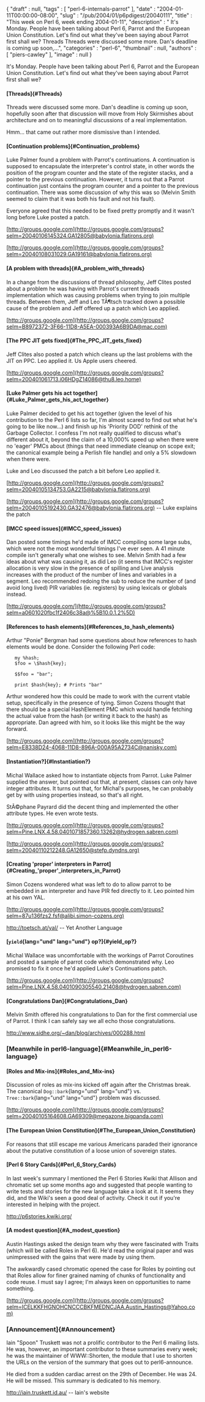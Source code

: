 {
   "draft" : null,
   "tags" : [
      "perl-6-internals-parrot"
   ],
   "date" : "2004-01-11T00:00:00-08:00",
   "slug" : "/pub/2004/01/p6pdigest/20040111",
   "title" : "This week on Perl 6, week ending 2004-01-11",
   "description" : " It's Monday. People have been talking about Perl 6, Parrot and the European Union Constitution. Let's find out what they've been saying about Parrot first shall we? Threads Threads were discussed some more. Dan's deadline is coming up soon,...",
   "categories" : "perl-6",
   "thumbnail" : null,
   "authors" : [
      "piers-cawley"
   ],
   "image" : null
}





It's Monday. People have been talking about Perl 6, Parrot and the
European Union Constitution. Let's find out what they've been saying
about Parrot first shall we?

#### [Threads]{#Threads}

Threads were discussed some more. Dan's deadline is coming up soon,
hopefully soon after that discussion will move from Holy Skirmishes
about architecture and on to meaningful discussions of a real
implementation.

Hmm... that came out rather more dismissive than I intended.

#### [Continuation problems]{#Continuation_problems}

Luke Palmer found a problem with Parrot's continuations. A continuation
is supposed to encapsulate the interpreter's control state, in other
words the position of the program counter and the state of the register
stacks, and a pointer to the previous continuation. However, it turns
out that a Parrot continuation just contains the program counter and a
pointer to the previous continuation. There was some discussion of why
this was so (Melvin Smith seemed to claim that it was both his fault and
not his fault).

Everyone agreed that this needed to be fixed pretty promptly and it
wasn't long before Luke posted a patch.

[http://groups.google.com](http://groups.google.com/groups?selm=20040106145324.GA12805@babylonia.flatirons.org)

[http://groups.google.com](http://groups.google.com/groups?selm=20040108031029.GA19161@babylonia.flatirons.org)

#### [A problem with threads]{#A_problem_with_threads}

In a change from the discussions of thread philosophy, Jeff Clites
posted about a problem he was having with Parrot's current threads
implementation which was causing problems when trying to join multiple
threads. Between them, Jeff and Leo TÃ¶tsch tracked down a possible cause
of the problem and Jeff offered up a patch which Leo applied.

[http://groups.google.com](http://groups.google.com/groups?selm=B8972372-3F66-11D8-A5EA-000393A6B9DA@mac.com)

#### [The PPC JIT gets fixed]{#The_PPC_JIT_gets_fixed}

Jeff Clites also posted a patch which cleans up the last problems with
the JIT on PPC. Leo applied it. Us Apple users cheered.

[http://groups.google.com](http://groups.google.com/groups?selm=200401061713.i06HDgZ14086@thu8.leo.home)

#### [Luke Palmer gets his act together]{#Luke_Palmer_gets_his_act_together}

Luke Palmer decided to get his act together (given the level of his
contribution to the Perl 6 lists so far, I'm almost scared to find out
what he's going to be like now...) and finish up his 'Priority DOD'
rethink of the Garbage Collector. I confess I'm not really qualified to
discuss what's different about it, beyond the claim of a 10,000% speed
up when there were no 'eager' PMCs about (things that need immediate
cleanup on scope exit; the canonical example being a Perlish file
handle) and only a 5% slowdown when there were.

Luke and Leo discussed the patch a bit before Leo applied it.

[http://groups.google.com](http://groups.google.com/groups?selm=20040105134753.GA2215@babylonia.flatirons.org)

[http://groups.google.com](http://groups.google.com/groups?selm=20040105192430.GA32476@babylonia.flatirons.org)
-- Luke explains the patch

#### [IMCC speed issues]{#IMCC_speed_issues}

Dan posted some timings he'd made of IMCC compiling some large subs,
which were not the most wonderful timings I've ever seen. A 41 minute
compile isn't generally what one wishes to see. Melvin Smith had a few
ideas about what was causing it, as did Leo (it seems that IMCC's
register allocation is very slow in the presence of spilling and Live
analysis increases with the product of the number of lines and variables
in a segment. Leo recommended redoing the sub to reduce the number of
(and avoid long lived) PIR variables (ie. registers) by using lexicals
or globals instead.

[http://groups.google.com/](http://groups.google.com/groups?selm=a0601020fbc1f2406c38a@%5B10.0.1.2%5D)

#### [References to hash elements]{#References_to_hash_elements}

Arthur "Ponie" Bergman had some questions about how references to hash
elements would be done. Consider the following Perl code:

``` {lang="und" lang="und"}
   my %hash;
   $foo = \$hash{key};

   $$foo = "bar";

   print $hash{key}; # Prints "bar"
```

Arthur wondered how this could be made to work with the current vtable
setup, specifically in the presence of tying. Simon Cozens thought that
there should be a special HashElement PMC which would handle fetching
the actual value from the hash (or writing it back to the hash) as
appropriate. Dan agreed with him, so it looks like this might be the way
forward.

[http://groups.google.com](http://groups.google.com/groups?selm=E8338D24-4068-11D8-896A-000A95A2734C@nanisky.com)

#### [Instantiation?]{#Instantiation?}

Michal Wallace asked how to instantiate objects from Parrot. Luke Palmer
supplied the answer, but pointed out that, at present, classes can only
have integer attributes. It turns out that, for Michal's purposes, he
can probably get by with using properties instead, so that's all right.

StÃ©phane Payrard did the decent thing and implemented the other
attribute types. He even wrote tests.

[http://groups.google.com](http://groups.google.com/groups?selm=Pine.LNX.4.58.0401071857360.13262@hydrogen.sabren.com)

[http://groups.google.com](http://groups.google.com/groups?selm=20040110212248.GA12650@stefp.dyndns.org)

#### [Creating 'proper' interpreters in Parrot]{#Creating_'proper'_interpreters_in_Parrot}

Simon Cozens wondered what was left to do to allow parrot to be embedded
in an interpreter and have PIR fed directly to it. Leo pointed him at
his own YAL.

[http://groups.google.com](http://groups.google.com/groups?selm=87u136fzs2.fsf@alibi.simon-cozens.org)

<http://toetsch.at/yal/> -- Yet Another Language

#### [`yield`{lang="und" lang="und"} op?]{#yield_op?}

Michal Wallace was uncomfortable with the workings of Parrot Coroutines
and posted a sample of parrot code which demonstrated why. Leo promised
to fix it once he'd applied Luke's Continuations patch.

[http://groups.google.com](http://groups.google.com/groups?selm=Pine.LNX.4.58.0401090305540.21408@hydrogen.sabren.com)

#### [Congratulations Dan]{#Congratulations_Dan}

Melvin Smith offered his congratulations to Dan for the first commercial
use of Parrot. I think I can safely say we all echo those
congratulations.

<http://www.sidhe.org/~dan/blog/archives/000288.html>

### [Meanwhile in perl6-language]{#Meanwhile_in_perl6-language}

#### [Roles and Mix-ins]{#Roles_and_Mix-ins}

Discussion of roles as mix-ins kicked off again after the Christmas
break. The canonical `Dog::bark`{lang="und" lang="und"} vs.
`Tree::bark`{lang="und" lang="und"} problem was discussed.

[http://groups.google.com](http://groups.google.com/groups?selm=20040105164608.GA69309@megazone.bigpanda.com)

#### [The European Union Constitution]{#The_European_Union_Constitution}

For reasons that still escape me various Americans paraded their
ignorance about the putative constitution of a loose union of sovereign
states.

#### [Perl 6 Story Cards]{#Perl_6_Story_Cards}

In last week's summary I mentioned the Perl 6 Stories Kwiki that Allison
and chromatic set up some months ago and suggested that people wanting
to write tests and stories for the new language take a look at it. It
seems they did, and the Wiki's seen a good deal of activity. Check it
out if you're interested in helping with the project.

<http://p6stories.kwiki.org/>

#### [A modest question]{#A_modest_question}

Austin Hastings asked the design team why they were fascinated with
Traits (which will be called Roles in Perl 6). He'd read the original
paper and was unimpressed with the gains that were made by using them.

The awkwardly cased chromatic opened the case for Roles by pointing out
that Roles allow for finer grained naming of chunks of functionality and
code reuse. I must say I agree; I'm always keen on opportunities to name
something.

[http://groups.google.com](http://groups.google.com/groups?selm=ICELKKFHGNOHCNCCCBKFMEDNCJAA.Austin_Hastings@Yahoo.com)

### [Announcement]{#Announcement}

Iain "Spoon" Truskett was not a prolific contributor to the Perl 6
mailing lists. He was, however, an important contributor to these
summaries every week; he was the maintainer of WWW::Shorten, the module
that I use to shorten the URLs on the version of the summary that goes
out to perl6-announce.

He died from a sudden cardiac arrest on the 29th of December. He was 24.
He will be missed. This summary is dedicated to his memory.

<http://iain.truskett.id.au/> -- Iain's website


